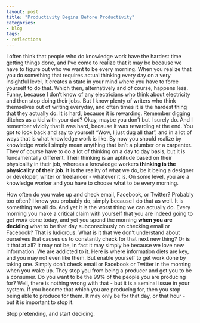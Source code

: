 ```yaml
---
layout: post
title: "Productivity Begins Before Productivity"
categories:
- blog
tags:
- reflections
---
```


I often think that people who do knowledge work have the hardest time getting things done, and I’ve come to realize that it may be because we have to figure out who we want to be every morning. When you realize that you do something that requires actual thinking every day on a very insightful level, it creates a state in your mind where you have to force yourself to do that. Which then, alternatively and of course, happens less. Funny, because I don’t know of any electricians who think about electricity and then stop doing their jobs. But I know plenty of writers who think themselves out of writing everyday, and often times it is the hardest thing that they actually do. It is hard, because it is rewarding. Remember digging ditches as a kid with your dad? Okay, maybe you don’t but I surely do. And I remember vividly that it was hard, because it was rewarding at the end. You got to look back and say to yourself “Wow, I just dug all that”, and in a lot of ways that is what knowledge work is like. By now you should realize by knowledge work I simply mean anything that isn’t a plumber or a carpenter. They of course have to do a lot of thinking on a day to day basis, but it is fundamentally different. Their thinking is an aptitude based on their physicality in their job, whereas a knowledge workers **thinking is the physicality of their job**. It is the reality of what we do, be it being a designer or developer, writer or freelancer - whatever it is. On some level, you are a knowledge worker and you have to choose what to be every morning.

How often do you wake up and check email, Facebook, or Twitter? Probably too often? I know you probably do, simply because I do that as well. It is something we all do. And yet it is the worst thing we can actually do. Every morning you make a critical claim with yourself that you are indeed going to get _work_ done today, and yet you spend the morning **when you are deciding** what to be that day subconsciously on checking email or Facebook? That is ludicrous. What is it that we don’t understand about ourselves that causes us to constantly check for that next new thing? Or is it that at all? It may not be, in fact it may simply be because we love new information. We are addicted to it. Here is where information diets are key, and you may not even like them. But enable yourself to get work done by taking one. Simply don’t check email or Facebook or Twitter in the morning when you wake up. They stop you from being a producer and get you to be a consumer. Do you want to be the 99% of the people you are producing for? Well, there is nothing wrong with that - but it is a seminal issue in your system. If you become that which you are producing for, then you stop being able to produce for them. It may only be for that day, or that hour - but it is important to stop it.

Stop pretending, and start deciding.